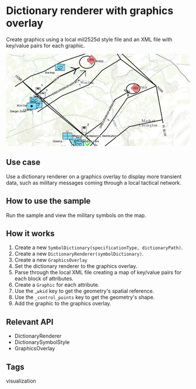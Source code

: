 # Dictionary renderer with graphics overlay

Create graphics using a local mil2525d style file and an XML file with key/value pairs for each graphic.

![Image of dictionary renderer graphics overlay](DictionaryRendererGraphicsOverlay.png)

## Use case

Use a dictionary renderer on a graphics overlay to display more transient data, such as military messages coming through a local tactical network.

## How to use the sample

Run the sample and view the military symbols on the map.

## How it works

1. Create a new `SymbolDictionary(specificationType, dictionaryPath)`.
1. Create a new `DictionaryRenderer(symbolDictionary)`.
1. Create a new `GraphicsOverlay`
1. Set the  dictionary renderer to the graphics overlay.
1. Parse through the local XML file creating a map of key/value pairs for each block of attributes.
1. Create a `Graphic` for each attribute.
1. Use the _`wkid` key to get the geometry's spatial reference.
1. Use the `_control_points` key to get the geometry's shape.
1. Add the graphic to the graphics overlay.

## Relevant API

* DictionaryRenderer
* DictionarySymbolStyle
* GraphicsOverlay

## Tags

visualization


